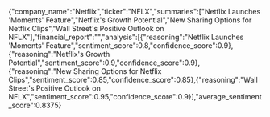 {"company_name":"Netflix","ticker":"NFLX","summaries":["Netflix Launches 'Moments' Feature","Netflix's Growth Potential","New Sharing Options for Netflix Clips","Wall Street's Positive Outlook on NFLX"],"financial_report":"","analysis":[{"reasoning":"Netflix Launches 'Moments' Feature","sentiment_score":0.8,"confidence_score":0.9},{"reasoning":"Netflix's Growth Potential","sentiment_score":0.9,"confidence_score":0.9},{"reasoning":"New Sharing Options for Netflix Clips","sentiment_score":0.85,"confidence_score":0.85},{"reasoning":"Wall Street's Positive Outlook on NFLX","sentiment_score":0.95,"confidence_score":0.9}],"average_sentiment_score":0.8375}